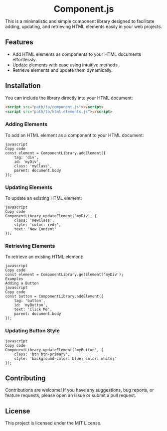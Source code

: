 <h1 style="text-align:center;margin:auto"> Component.js  </h1>

This is a minimalistic and simple component library designed to facilitate adding, updating, and retrieving HTML elements easily in your web projects.

## Features

- Add HTML elements as components to your HTML documents effortlessly.
- Update elements with ease using intuitive methods.
- Retrieve elements and update them dynamically.

## Installation

You can include the library directly into your HTML document:

```html
<script src="path/to/component.js"></script>
<script src="path/to/html.elements.js"></script>
```
### Adding Elements
To add an HTML element as a component to your HTML document:

```
javascript
Copy code
const element = ComponentLibrary.addElement({
    tag: 'div',
    id: 'myDiv',
    class: 'myClass',
    parent: document.body
});
```

### Updating Elements
To update an existing HTML element:
```
javascript
Copy code
ComponentLibrary.updateElement('myDiv', {
    class: 'newClass',
    style: 'color: red;',
    text: 'New Content'
});
```
### Retrieving Elements
To retrieve an existing HTML element:
```
javascript
Copy code
const element = ComponentLibrary.getElement('myDiv');
Examples
Adding a Button
javascript
Copy code
const button = ComponentLibrary.addElement({
    tag: 'button',
    id: 'myButton',
    text: 'Click Me',
    parent: document.body
});
```

### Updating Button Style
```
javascript
Copy code
ComponentLibrary.updateElement('myButton', {
    class: 'btn btn-primary',
    style: 'background-color: blue; color: white;'
});
```
## Contributing
Contributions are welcome! If you have any suggestions, bug reports, or feature requests, please open an issue or submit a pull request.

## License
This project is licensed under the MIT License.
